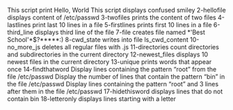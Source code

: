 This script print Hello, World
This script displays confused smiley
2-hellofile displays content of /etc/passwd
3-twofiles prints the content of two files
4-lastlines print last 10 lines in a file
5-firstlines prints first 10 lines in a file
6-third_line displays third line of the file
7-file creates file named \*\'Best School\'\*$\?\*\*\*\*\*:)
8-cwd_state writes into file ls_cwd_content
10-no_more_js deletes all regular files with .js 
11-directories count directories and subdirectories in the current directory
12-newest_files displays 10 newest files in the current directory
13-unique prints words that appear once
14-findthatword Display lines containing the pattern “root” from the file /etc/passwd
Display the number of lines that contain the pattern “bin” in the file /etc/passwd
Display lines containing the pattern “root” and 3 lines after them in the file /etc/passwd
17-hidethisword displays lines that do not contain bin
18-letteronly displays lines starting with a letter
